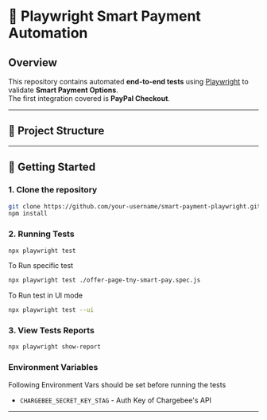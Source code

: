 # 🧪 Playwright Smart Payment Automation

## Overview

This repository contains automated **end-to-end tests** using [Playwright](https://playwright.dev/) to validate **Smart Payment Options**.  
The first integration covered is **PayPal Checkout**.

---

## 📁 Project Structure

---

## 🚀 Getting Started

### 1. Clone the repository

```bash
git clone https://github.com/your-username/smart-payment-playwright.git
npm install
```
### 2. Running Tests

```bash 
npx playwright test
```
To Run specific test
```bash
npx playwright test ./offer-page-tny-smart-pay.spec.js
```
To Run test in UI mode
```bash
npx playwright test --ui
```

### 3. View Tests Reports 
```bash
npx playwright show-report
```
### Environment Variables

Following Environment Vars should be set before running the tests

- `CHARGEBEE_SECRET_KEY_STAG` - Auth Key of Chargebee's API

---
